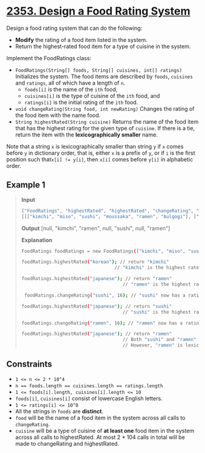 # [2353. Design a Food Rating System](https://leetcode.com/problems/design-a-food-rating-system)

Design a food rating system that can do the following:

- **Modify** the rating of a food item listed in the system.
- Return the highest-rated food item for a type of cuisine in the system.

Implement the FoodRatings class:

- `FoodRatings(String[] foods, String[] cuisines, int[] ratings)` Initializes the system. The food items are described by `foods`, `cuisines` and `ratings`, all of which have a length of `n`.
  - `foods[i]` is the name of the `ith` food,
  - `cuisines[i]` is the type of cuisine of the `ith` food, and
  - `ratings[i]` is the initial rating of the `ith` food.
- `void changeRating(String food, int newRating)` Changes the rating of the food item with the name food.
- `String highestRated(String cuisine)` Returns the name of the food item that has the highest rating for the given type of `cuisine`. If there is a tie, return the item with the **lexicographically smaller** name.

Note that a string `x` is lexicographically smaller than string `y` if `x` comes before `y` in dictionary order, that is, either `x` is a prefix of `y`, or if `i` is the first position such that`x[i] != y[i]`, then `x[i]` comes before `y[i]` in alphabetic order.

## Example 1

> **Input**
> ```bash
>["FoodRatings", "highestRated", "highestRated", "changeRating", "highestRated",  "changeRating", "highestRated"]
> [[["kimchi", "miso", "sushi", "moussaka", "ramen", "bulgogi"], ["korean", "japanese", "japanese", "greek", "japanese", "korean"], [9, 12, 8, 15, 14, 7]], ["korean"], ["japanese"], ["sushi", 16], ["japanese"], ["ramen", 16], ["japanese"]]
>```
> **Output**
> [null, "kimchi", "ramen", null, "sushi", null, "ramen"]
>
>
> **Explanation**
> ```bash
> FoodRatings foodRatings = new FoodRatings(["kimchi", "miso", "sushi", "moussaka", "ramen", "bulgogi"], ["korean", "japanese", "japanese", "greek", "japanese", "korean"], [9, 12, 8, 15, 14, 7]);
>
> foodRatings.highestRated("korean"); // return "kimchi"
>                                   // "kimchi" is the highest rated korean food with a rating of 9.
>
> foodRatings.highestRated("japanese"); // return "ramen"
>                                      // "ramen" is the highest rated japanese food with  a rating of 14.
>
>  foodRatings.changeRating("sushi", 16); // "sushi" now has a rating of 16.
>
> foodRatings.highestRated("japanese"); // return "sushi"
>                                      // "sushi" is the highest rated japanese food with a rating of 16.
>
> foodRatings.changeRating("ramen", 16); // "ramen" now has a rating of 16.
>
> foodRatings.highestRated("japanese"); // return "ramen"
>                                      // Both "sushi" and "ramen" have a rating of 16.
>                                      // However, "ramen" is lexicographically smaller than "sushi".

## Constraints

- `1 <= n <= 2 * 10^4`
- `n == foods.length == cuisines.length == ratings.length`
- `1 <= foods[i].length, cuisines[i].length <= 10`
- `foods[i]`, `cuisines[i]` consist of lowercase English letters.
- `1 <= ratings[i] <= 10^8`
- All the strings in `foods` are **distinct**.
- `food` will be the name of a food item in the system across all calls to `changeRating`.
- `cuisine` will be a type of cuisine of **at least one** food item in the system across all calls to highestRated.
At most 2 * 104 calls in total will be made to changeRating and highestRated.
